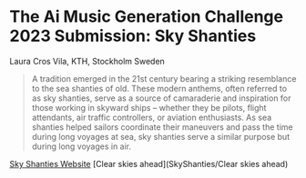 # The Ai Music Generation Challenge 2023 Submission: Sky Shanties

Laura Cros Vila, KTH, Stockholm Sweden

> A tradition emerged in the 21st century bearing a striking resemblance to the sea shanties of old. These modern anthems, often referred to as sky shanties, serve as a source of camaraderie and inspiration for those working in skyward ships – whether they be pilots, flight attendants, air traffic controllers, or aviation enthusiasts. As sea shanties helped sailors coordinate their maneuvers and pass the time during long voyages at sea, sky shanties serve a similar purpose but during long voyages in air.

[Sky Shanties Website](https://lcrosvila.github.io/shanties.html)
[Clear skies ahead](SkyShanties/Clear skies ahead)